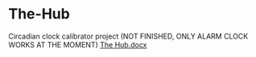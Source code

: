 # The-Hub
Circadian clock calibrator project (NOT FINISHED, ONLY ALARM CLOCK WORKS AT THE MOMENT)
[The Hub.docx](https://github.com/ArunasJok/The-Hub/files/7802634/The.Hub.docx)
